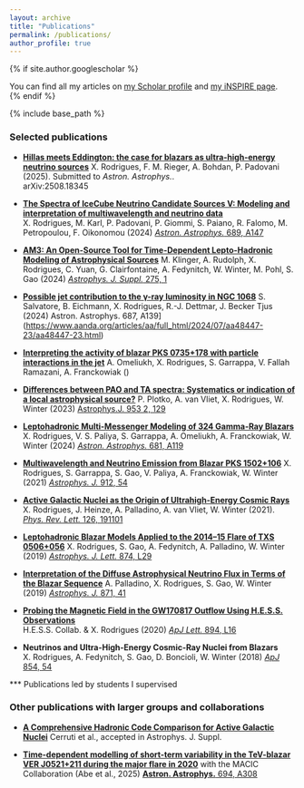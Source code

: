 ```yaml
---
layout: archive
title: "Publications"
permalink: /publications/
author_profile: true
---
```


{% if site.author.googlescholar %}
<div class="wordwrap">
  You can find all my articles on
  <a href="{{ site.author.googlescholar }}">my Scholar profile</a> and <a href="{{https://inspirehep.net/authors/1730721?ui-citation-summary=true}}">my iNSPIRE page</a>.
</div>
{% endif %}

{% include base_path %}


### Selected publications 

- [**Hillas meets Eddington: the case for blazars as ultra-high-energy neutrino sources**](https://arxiv.org/pdf/2508.18345)
  X. Rodrigues, F. M. Rieger, A. Bohdan, P. Padovani (2025). Submitted to *Astron. Astrophys.*.  
  arXiv:2508.18345

- [**The Spectra of IceCube Neutrino Candidate Sources V: Modeling and interpretation of multiwavelength and neutrino data**](https://arxiv.org/pdf/2406.06667)  
  X. Rodrigues, M. Karl, P. Padovani, P. Giommi, S. Paiano, R. Falomo, M. Petropoulou, F. Oikonomou (2024) [*Astron. Astrophys.* 689, A147](https://www.aanda.org/articles/aa/full_html/2024/09/aa50592-24/aa50592-24.html)

- [**AM3: An Open-Source Tool for Time-Dependent Lepto-Hadronic Modeling of Astrophysical Sources**](https://arxiv.org/pdf/2312.13371)
  M. Klinger, A. Rudolph, X. Rodrigues, C. Yuan, G. Clairfontaine, A. Fedynitch, W. Winter, M. Pohl, S. Gao (2024) [*Astrophys. J. Suppl.* 275, 1](https://iopscience.iop.org/article/10.3847/1538-4365/ad725c)

- [**Possible jet contribution to the γ-ray luminosity in NGC 1068**](https://arxiv.org/pdf/2310.20629)
  S. Salvatore, B. Eichmann, X. Rodrigues, R.-J. Dettmar, J. Becker Tjus (2024) Astron. Astrophys. 687, A139](https://www.aanda.org/articles/aa/full_html/2024/07/aa48447-23/aa48447-23.html)

- [**Interpreting the activity of blazar PKS 0735+178 with particle interactions in the jet**]()
  A. Omeliukh, X. Rodrigues, S. Garrappa, V. Fallah Ramazani, A. Franckowiak ()
 
- [**Differences between PAO and TA spectra: Systematics or indication of a local astrophysical source?**](https://arxiv.org/pdf/2208.12274)
  P. Plotko, A. van Vliet, X. Rodrigues, W. Winter (2023) [Astrophys.J. 953 2, 129](https://doi.org/10.3847/1538-4357/acdf59) 

- [**Leptohadronic Multi-Messenger Modeling of 324 Gamma-Ray Blazars**]()
  X. Rodrigues, V. S. Paliya, S. Garrappa, A. Omeliukh, A. Franckowiak, W. Winter (2024) [*Astron. Astrophys.* 681, A119](https://www.aanda.org/articles/aa/full_html/2024/01/aa47540-23/aa47540-23.html)

- [**Multiwavelength and Neutrino Emission from Blazar PKS 1502+106**](https://arxiv.org/pdf/2009.04026)
  X. Rodrigues, S. Garrappa, S. Gao, V. Paliya, A. Franckowiak, W. Winter (2021) [*Astrophys. J.* 912, 54](https://iopscience.iop.org/article/10.3847/1538-4357/abe87b)

- [**Active Galactic Nuclei as the Origin of Ultrahigh-Energy Cosmic Rays**](https://arxiv.org/pdf/2003.08392)  
  X. Rodrigues, J. Heinze, A. Palladino, A. van Vliet, W. Winter (2021). [*Phys. Rev. Lett.* 126, 191101](https://journals.aps.org/prl/abstract/10.1103/PhysRevLett.126.191101)

- [**Leptohadronic Blazar Models Applied to the 2014–15 Flare of TXS 0506+056**](https://arxiv.org/pdf/1812.05939)
  X. Rodrigues, S. Gao, A. Fedynitch, A. Palladino, W. Winter (2019) [*Astrophys. J. Lett.* 874, L29](https://iopscience.iop.org/article/10.3847/2041-8213/ab1267)

- [**Interpretation of the Diffuse Astrophysical Neutrino Flux in Terms of the Blazar Sequence**](https://arxiv.org/pdf/1806.04769)
  A. Palladino, X. Rodrigues, S. Gao, W. Winter (2019) [*Astrophys. J.* 871, 41](https://iopscience.iop.org/article/10.3847/1538-4357/aaf507)

- [**Probing the Magnetic Field in the GW170817 Outflow Using H.E.S.S. Observations**](https://arxiv.org/pdf/2004.10105)  
  H.E.S.S. Collab. & X. Rodrigues (2020) [*ApJ Lett.* 894, L16](https://iopscience.iop.org/article/10.3847/2041-8213/ab8b59) 

- **Neutrinos and Ultra-High-Energy Cosmic-Ray Nuclei from Blazars**  
  X. Rodrigues, A. Fedynitch, S. Gao, D. Boncioli, W. Winter (2018) [*ApJ* 854, 54](https://iopscience.iop.org/article/10.3847/1538-4357/aaa7ee)


*** Publications led by students I supervised



### Other publications with larger groups and collaborations

- [**A Comprehensive Hadronic Code Comparison for Active Galactic Nuclei**](https://arxiv.org/pdf/2411.14218)
  Cerruti et al., accepted in Astrophys. J. Suppl.
  
- [**Time-dependent modelling of short-term variability in the TeV-blazar VER J0521+211 during the major flare in 2020**](https://arxiv.org/pdf/2412.15836)
  with the MACIC Collaboration (Abe et al., 2025) [**Astron. Astrophys.** 694, A308](https://doi.org/10.1051/0004-6361/202451378)
  

  
